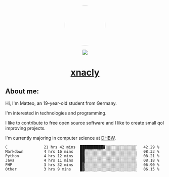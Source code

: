 <p align="center">
  <img style="border-radius: 100px" width="128" height="128" src="https://avatars.githubusercontent.com/u/47723417?v=4"/>
</p>
<p align="center">
  <img src="https://komarev.com/ghpvc/?username=xnacly&&style=flat-square"/>
</p>

<h1 align="center"><a href="https://xnacly.me/"> xnacly</a> </h1>

<h2> About me:</h2>

<p>Hi, I'm Matteo, an 19-year-old student from Germany. </p>
<p>I'm interested in technologies and programming.</p>
<p>I like to contribute to free open source software and I like to create small qol improving projects.</p>
<p>I'm currently majoring in computer science at <a href="https://www.dhbw.de/startseite">DHBW</a>.</p>

<!--START_SECTION:waka-->

```text
C                21 hrs 42 mins  ██████████▓░░░░░░░░░░░░░░   42.29 %
Markdown         4 hrs 16 mins   ██░░░░░░░░░░░░░░░░░░░░░░░   08.33 %
Python           4 hrs 12 mins   ██░░░░░░░░░░░░░░░░░░░░░░░   08.21 %
Java             4 hrs 11 mins   ██░░░░░░░░░░░░░░░░░░░░░░░   08.18 %
PHP              3 hrs 32 mins   █▓░░░░░░░░░░░░░░░░░░░░░░░   06.90 %
Other            3 hrs 9 mins    █▓░░░░░░░░░░░░░░░░░░░░░░░   06.15 %
```

<!--END_SECTION:waka-->
